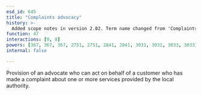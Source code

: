 ```yaml
---
esd_id: 645
title: "Complaints advocacy"
history: >-
  Added scope notes in version 2.02. Term name changed from 'Complaints - advocacy' to 'Council - complaints - advocacy for complainants' in version 3.00. Name changed to 'Complaints advocacy' in version 4.00.
function: 47
interactions: [0, 8]
powers: [367, 367, 367, 2751, 2751, 2841, 2841, 3031, 3031, 3033, 3033]
internal: false

---
```


Provision of an advocate who can act on behalf of a customer who has made a complaint about one or more services provided by the local authority.

